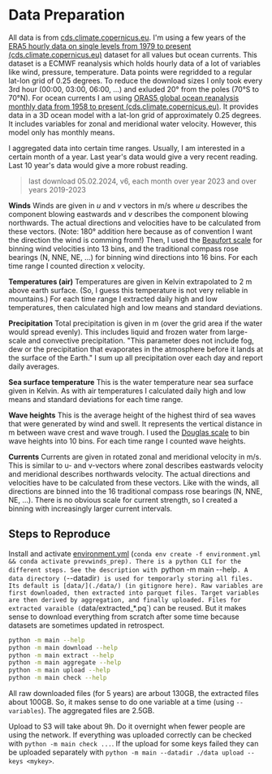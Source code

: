 # Data Preparation

All data is from [cds.climate.copernicus.eu](https://cds.climate.copernicus.eu/).
I'm using a few years of the [ERA5 hourly data on single levels from 1979 to present (cds.climate.copernicus.eu)](https://cds.climate.copernicus.eu/cdsapp#!/dataset/reanalysis-era5-single-levels?tab=overview) dataset for all values but ocean currents.
This dataset is a ECMWF reanalysis which holds hourly data of a lot of variables like wind, pressure, temperature.
Data points were regridded to a regular lat-lon grid of 0.25 degrees.
To reduce the download sizes I only took every 3rd hour (00:00, 03:00, 06:00, ...) and exluded 20° from the poles (70°S to 70°N).
For ocean currents I am using [ORAS5 global ocean reanalysis monthly data from 1958 to present (cds.climate.copernicus.eu)](https://cds.climate.copernicus.eu/cdsapp#!/dataset/reanalysis-oras5?tab=overview).
It provides data in a 3D ocean model with a lat-lon grid of approximately 0.25 degrees.
It includes variables for zonal and meridional water velocity.
However, this model only has monthly means.

I aggregated data into certain time ranges.
Usually, I am interested in a certain month of a year.
Last year's data would give a very recent reading.
Last 10 year's data would give a more robust reading.

> last download 05.02.2024,
> v6, each month over year 2023 and over years 2019-2023

**Winds**
Winds are given in _u_ and _v_ vectors in m/s where _u_ describes the component blowing eastwards and _v_ describes the component blowing northwards.
The actual directions and velocities have to be calculated from these vectors.
(Note: 180° addition here because as of convention I want the direction the wind is comming from!)
Then, I used the [Beaufort scale](https://en.wikipedia.org/wiki/Beaufort_scale) for binning wind velocities into 13 bins, and the traditional compass rose bearings (N, NNE, NE, ...) for binning wind directions into 16 bins.
For each time range I counted direction x velocity.

**Temperatures (air)**
Temperatures are given in Kelvin extrapolated to 2 m above earth surface.
(So, I guess this temperature is not very reliable in mountains.)
For each time range I extracted daily high and low temperatures, then calculated high and low means and standard deviations.

**Precipitation**
Total precipitation is given in m (over the grid area if the water would spread evenly).
This includes liquid and frozen water from large-scale and convective precipitation.
"This parameter does not include fog, dew or the precipitation that evaporates in the atmosphere before it lands at the surface of the Earth."
I sum up all precipitation over each day and report daily averages.

**Sea surface temperature**
This is the water temperature near sea surface given in Kelvin.
As with air temperatures I calculated daily high and low means and standard deviations for each time range.

**Wave heights**
This is the average height of the highest third of sea waves that were generated by wind and swell.
It represents the vertical distance in m between wave crest and wave trough.
I used the [Douglas scale](https://en.wikipedia.org/wiki/Douglas_sea_scale) to bin wave heights into 10 bins.
For each time range I counted wave heights.

**Currents**
Currents are given in rotated zonal and meridional velocity in m/s.
This is similar to u- and v-vectors where zonal describes eastwards velocity and meridional describes northwards velocity.
The actual directions and velocities have to be calculated from these vectors.
Like with the winds, all directions are binned into the 16 traditional compass rose bearings (N, NNE, NE, ...).
There is no obvious scale for current strength, so I created a binning with increasingly larger current intervals.

## Steps to Reproduce


Install and activate [environment.yml](./environment.yml) (`conda env create -f environment.yml && conda activate prevwinds_prep).
There is a python CLI for the different steps.
See the description with `python -m main --help`.
A data directory (`--datadir`) is used for temporarly storing all files.
Its default is [data/](./data/) (in gitignore here).
Raw variables are first downloaded, then extracted into parquet files.
Target variables are then derived by aggregation, and finally uploaded.
Files for extracted varaible (`data/extracted_*.pq`) can be reused.
But it makes sense to download everything from scratch after some time because datasets are sometimes updated in retrospect.

```bash
python -m main --help
python -m main download --help
python -m main extract --help
python -m main aggregate --help
python -m main upload --help
python -m main check --help
```

All raw downloaded files (for 5 years) are arbout 130GB, the extracted files about 100GB.
So, it makes sense to do one variable at a time (using `--variables`).
The aggregated files are 2.5GB.

Upload to S3 will take about 9h.
Do it overnight when fewer people are using the network.
If everything was uploaded correctly can be checked with `python -m main check ...`.
If the upload for some keys failed they can be uploaded separately with `python -m main --datadir ./data upload --keys <mykey>`.
